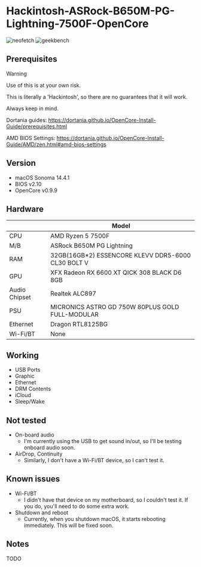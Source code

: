 # Hackintosh-ASRock-B650M-PG-Lightning-7500F-OpenCore

![neofetch](https://github.com/edoko/Hackintosh-ASRock-B650M-PG-Lightning-7500F-OpenCore/assets/1365682/c0bd2aa7-451c-43ed-8315-147515c77240)
![geekbench](https://github.com/edoko/Hackintosh-ASRock-B650M-PG-Lightning-7500F-OpenCore/assets/1365682/99269ad1-db5a-4ed2-9646-acf64522ea32)


## Prerequisites
> [!WARNING]  
> Use of this is at your own risk.
> 
> This is literally a 'Hackintosh', so there are no guarantees that it will work.
> 
> Always keep in mind.

Dortania guides: https://dortania.github.io/OpenCore-Install-Guide/prerequisites.html

AMD BIOS Settings: https://dortania.github.io/OpenCore-Install-Guide/AMD/zen.html#amd-bios-settings


## Version
- macOS Sonoma 14.4.1
- BIOS v2.10
- OpenCore v0.9.9


## Hardware

|     |   Model   |
|-----|----------|
| CPU | AMD Ryzen 5 7500F |
| M/B | ASRock B650M PG Lightning |
| RAM | 32GB(16GB*2) ESSENCORE KLEVV DDR5-6000 CL30 BOLT V |
| GPU | XFX Radeon RX 6600 XT QICK 308 BLACK D6 8GB |
| Audio Chipset | Realtek ALC897 |
| PSU | MICRONICS ASTRO GD 750W 80PLUS GOLD FULL-MODULAR |
| Ethernet | Dragon RTL8125BG |
| Wi-Fi/BT | None |


## Working
- USB Ports
- Graphic
- Ethernet
- DRM Contents
- iCloud
- Sleep/Wake


## Not tested
- On-board audio
  - I'm currently using the USB to get sound in/out, so I'll be testing onboard audio soon.
- AirDrop, Continuity
  - Similarly, I don't have a Wi-Fi/BT device, so I can't test it.


## Known issues
- Wi-Fi/BT
  - I didn't have that device on my motherboard, so I couldn't test it. If you do, you'll need to do some extra work.
- Shutdown and reboot
  - Currently, when you shutdown macOS, it starts rebooting immediately. This will be fixed soon.


## Notes
TODO
